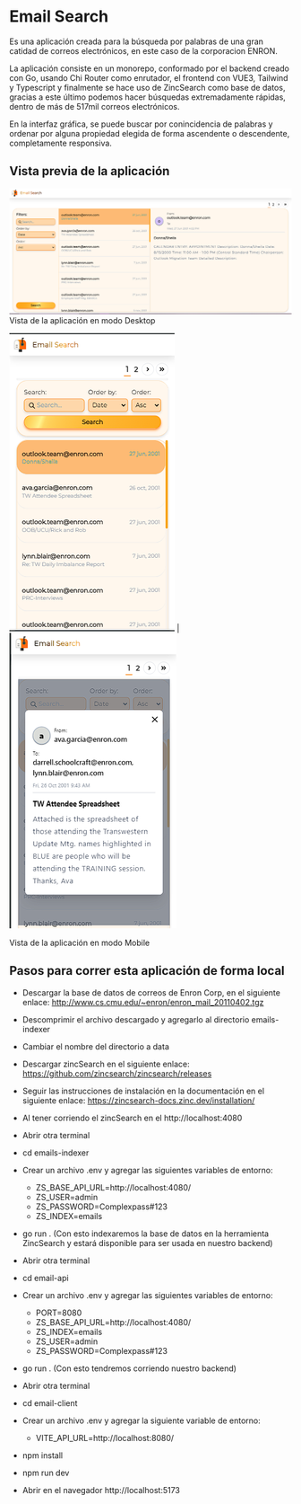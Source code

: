 # Email Search

Es una aplicación creada para la búsqueda por palabras de una gran catidad de correos electrónicos, en este caso de la corporacion ENRON.

La aplicación consiste en un monorepo, conformado por el backend creado con Go, usando Chi Router como enrutador, el frontend con VUE3, Tailwind y Typescript y finalmente se hace uso de ZincSearch como base de datos, gracias a este último podemos hacer búsquedas extremadamente rápidas, dentro de más de 517mil correos electrónicos.

En la interfaz gráfica, se puede buscar por conincidencia de palabras y ordenar por alguna propiedad elegida de forma ascendente o descendente, completamente responsiva.

## Vista previa de la aplicación

![Frontend vista de escritorio](images/emailSearch1.png)
Vista de la aplicación en modo Desktop

![Frontend vista mobile](images/emailSearch2.png) | ![Frontend vista mobile de los detalles del correo electrónicos](images/emailSearch3.png)

Vista de la aplicación en modo Mobile

## Pasos para correr esta aplicación de forma local

- Descargar la base de datos de correos de Enron Corp, en el siguiente enlace:
  http://www.cs.cmu.edu/~enron/enron_mail_20110402.tgz

- Descomprimir el archivo descargado y agregarlo al directorio emails-indexer

- Cambiar el nombre del directorio a data

- Descargar zincSearch en el siguiente enlace:
  https://github.com/zincsearch/zincsearch/releases

- Seguir las instrucciones de instalación en la documentación en el siguiente enlace:
  https://zincsearch-docs.zinc.dev/installation/

- Al tener corriendo el zincSearch en el http://localhost:4080

- Abrir otra terminal

- cd emails-indexer

- Crear un archivo .env y agregar las siguientes variables de entorno:

  - ZS_BASE_API_URL=http://localhost:4080/
  - ZS_USER=admin
  - ZS_PASSWORD=Complexpass#123
  - ZS_INDEX=emails

- go run . (Con esto indexaremos la base de datos en la herramienta ZincSearch y estará disponible para ser usada en nuestro backend)

- Abrir otra terminal

- cd email-api

- Crear un archivo .env y agregar las siguientes variables de entorno:

  - PORT=8080
  - ZS_BASE_API_URL=http://localhost:4080/
  - ZS_INDEX=emails
  - ZS_USER=admin
  - ZS_PASSWORD=Complexpass#123

- go run . (Con esto tendremos corriendo nuestro backend)

- Abrir otra terminal

- cd email-client

- Crear un archivo .env y agregar la siguiente variable de entorno:

  - VITE_API_URL=http://localhost:8080/

- npm install

- npm run dev

- Abrir en el navegador http://localhost:5173
